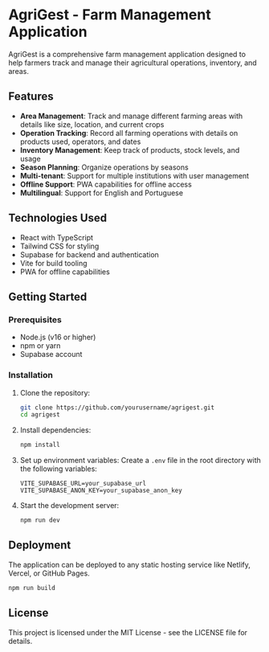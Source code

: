 # AgriGest - Farm Management Application

AgriGest is a comprehensive farm management application designed to help farmers track and manage their agricultural operations, inventory, and areas.

## Features

- **Area Management**: Track and manage different farming areas with details like size, location, and current crops
- **Operation Tracking**: Record all farming operations with details on products used, operators, and dates
- **Inventory Management**: Keep track of products, stock levels, and usage
- **Season Planning**: Organize operations by seasons
- **Multi-tenant**: Support for multiple institutions with user management
- **Offline Support**: PWA capabilities for offline access
- **Multilingual**: Support for English and Portuguese

## Technologies Used

- React with TypeScript
- Tailwind CSS for styling
- Supabase for backend and authentication
- Vite for build tooling
- PWA for offline capabilities

## Getting Started

### Prerequisites

- Node.js (v16 or higher)
- npm or yarn
- Supabase account

### Installation

1. Clone the repository:
   ```bash
   git clone https://github.com/yourusername/agrigest.git
   cd agrigest
   ```

2. Install dependencies:
   ```bash
   npm install
   ```

3. Set up environment variables:
   Create a `.env` file in the root directory with the following variables:
   ```
   VITE_SUPABASE_URL=your_supabase_url
   VITE_SUPABASE_ANON_KEY=your_supabase_anon_key
   ```

4. Start the development server:
   ```bash
   npm run dev
   ```

## Deployment

The application can be deployed to any static hosting service like Netlify, Vercel, or GitHub Pages.

```bash
npm run build
```

## License

This project is licensed under the MIT License - see the LICENSE file for details.